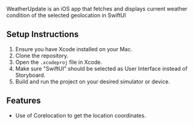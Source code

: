 WeatherUpdate is an iOS app that fetches and displays current weather condition of the selected geolocation in SwiftUI

## Setup Instructions

1. Ensure you have Xcode installed on your Mac.
2. Clone the repository.
3. Open the `.xcodeproj` file in Xcode.
4. Make sure "SwiftUI" should be selected as User Interface instead of Storyboard.
4. Build and run the project on your desired simulator or device.


## Features

- Use of Corelocation to get the location coordinates.
